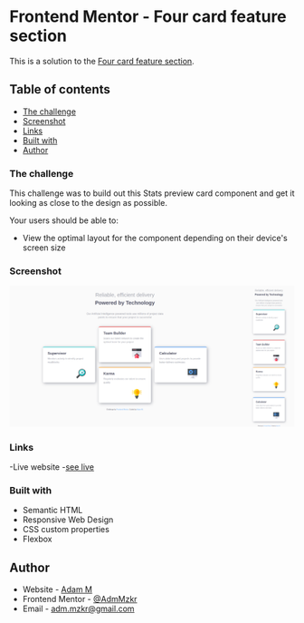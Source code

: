 # Frontend Mentor - Four card feature section
This is a solution to the [Four card feature section](https://www.frontendmentor.io/challenges/four-card-feature-section-weK1eFYK). 

## Table of contents

- [The challenge](#the-challenge)
- [Screenshot](#screenshot)
- [Links](#links)
- [Built with](#built-with)
- [Author](#author)

### The challenge

This challenge was to build out this Stats preview card component and get it looking as close to the design as possible. 

Your users should be able to:
- View the optimal layout for the component depending on their device's screen size

### Screenshot
![](images/four-section.png)

### Links 

-Live website -[see live](https://adammzkr.github.io/Front-End-Mentor/four-section/index.html)


### Built with
- Semantic HTML
- Responsive Web Design
- CSS custom properties
- Flexbox
 
## Author

- Website - [Adam M](https://github.com/AdamMzkr)
- Frontend Mentor - [@AdmMzkr](https://www.frontendmentor.io/profile/AdamMzkr)
- Email - [adm.mzkr@gmail.com](adm.mzkr@gmail.com)
